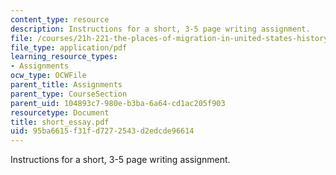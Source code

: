 ```yaml
---
content_type: resource
description: Instructions for a short, 3-5 page writing assignment.
file: /courses/21h-221-the-places-of-migration-in-united-states-history-fall-2006/95ba6615f31fd7272543d2edcde96614_short_essay.pdf
file_type: application/pdf
learning_resource_types:
- Assignments
ocw_type: OCWFile
parent_title: Assignments
parent_type: CourseSection
parent_uid: 104893c7-980e-b3ba-6a64-cd1ac205f903
resourcetype: Document
title: short_essay.pdf
uid: 95ba6615-f31f-d727-2543-d2edcde96614
---
```

Instructions for a short, 3-5 page writing assignment.

